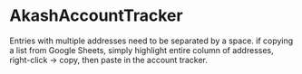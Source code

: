 # AkashAccountTracker
Entries with multiple addresses need to  be separated by a space. if copying a list from Google Sheets, simply highlight entire column of addresses, right-click -> copy, then paste in the account tracker.
